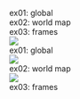 ex01: global  
ex02: world map  
ex03: frames  
![](https://github.com/Jordon-Chen/GMT/blob/master/Example/ex01.png?raw=true)  
ex01: global  
![](https://github.com/Jordon-Chen/GMT/blob/master/Example/ex02.png?raw=true)  
ex02: world map  
![](https://github.com/Jordon-Chen/GMT/blob/master/Example/ex03.png?raw=true)  
ex03: frames  
